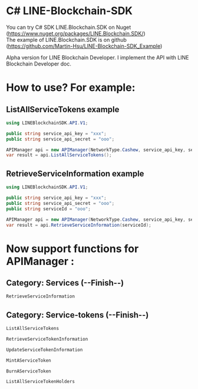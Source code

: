 # C# LINE-Blockchain-SDK
You can try C# SDK LINE.Blockchain.SDK on Nuget (https://www.nuget.org/packages/LINE.Blockchain.SDK/)  
The example of LINE.Blockchain.SDK is on github (https://github.com/Martin-Hsu/LINE-Blockchain-SDK_Example)

Alpha version for LINE Blockchain Developer. I implement the API with LINE Blockchain Developer doc.

# How to use?  For example:
## ListAllServiceTokens example
```csharp
using LINEBlockchainSDK.API.V1;

public string service_api_key = "xxx";
public string service_api_secret = "ooo";

APIManager api = new APIManager(NetworkType.Cashew, service_api_key, service_api_secret);
var result = api.ListAllServiceTokens();
```

## RetrieveServiceInformation example
```csharp
using LINEBlockchainSDK.API.V1;

public string service_api_key = "xxx";
public string service_api_secret = "ooo";
public string serviceId = "ooo";

APIManager api = new APIManager(NetworkType.Cashew, service_api_key, service_api_secret);
var result = api.RetrieveServiceInformation(serviceId);
```

# Now support functions for APIManager :
## Category: Services (--Finish--)
```csharp
RetrieveServiceInformation
```
## Category: Service-tokens (--Finish--)
```csharp
ListAllServiceTokens

RetrieveServiceTokenInformation

UpdateServiceTokenInformation

MintAServiceToken

BurnAServiceToken

ListAllServiceTokenHolders
```


